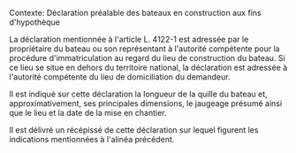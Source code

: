 Contexte: Déclaration préalable des bateaux en construction  aux fins d'hypothèque

La déclaration mentionnée à l'article L. 4122-1 est adressée par le propriétaire du bateau ou son représentant à l'autorité compétente pour la procédure d'immatriculation au regard du lieu de construction du bateau. Si ce lieu se situe en dehors du territoire national, la déclaration est adressée à l'autorité compétente du lieu de domiciliation du demandeur.

Il est indiqué sur cette déclaration la longueur de la quille du bateau et, approximativement, ses principales dimensions, le jaugeage présumé ainsi que le lieu et la date de la mise en chantier.

Il est délivré un récépissé de cette déclaration sur lequel figurent les indications mentionnées à l'alinéa précédent.